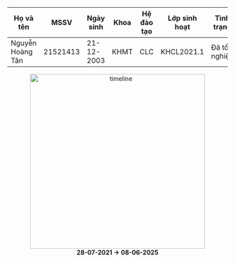 | Họ và tên        | MSSV     | Ngày sinh  | Khoa | Hệ đào tạo | Lớp sinh hoạt | Tình trạng    |
| ---------------- | -------- | ---------- | ---- | ---------- | ------------- | ------------- |
| Nguyễn Hoàng Tân | 21521413 | 21-12-2003 | KHMT | CLC        | KHCL2021.1    | Đã tốt nghiệp |

<p align="center">
  <img src="https://github.com/user-attachments/assets/2466b1d1-2a09-447f-85ea-d0cb21ff521c" alt="timeline" width="400"/>
  <br/>
  <b>28-07-2021 → 08-06-2025</b>
</p>

